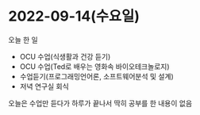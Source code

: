 # 2022-09-14(수요일)

오늘 한 일

- OCU 수업(식생활과 건강 듣기)
- OCU 수업(Ted로 배우는 영화속 바이오테크놀로지)
- 수업듣기(프로그래밍언어론, 소프트웨어분석 및 설계)
- 저녁 연구실 회식

오늘은 수업만 듣다가 하루가 끝나서 딱히 공부를 한 내용이 없음
